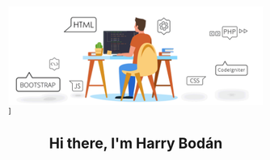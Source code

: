[![Harry Bodán Linkedin](src/BannerPrincipal.gif)](https://www.linkedin.com/in/harry-bod%C3%A1n-3a9875236/)  ]

<h1 align="center">Hi there, I'm Harry Bodán</h1>